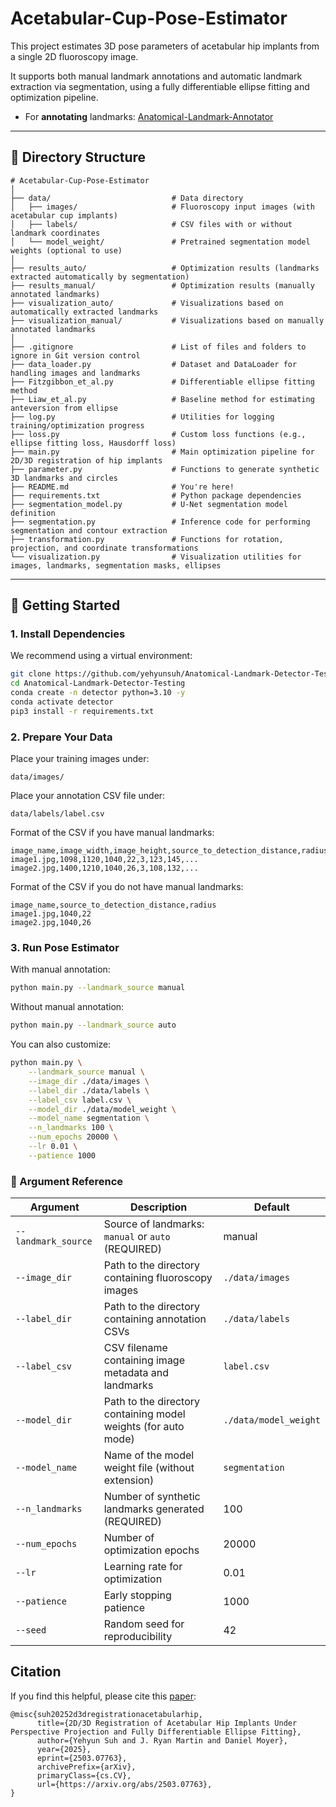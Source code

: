 # Acetabular-Cup-Pose-Estimator

This project estimates 3D pose parameters of acetabular hip implants from a single 2D fluoroscopy image.

It supports both manual landmark annotations and automatic landmark extraction via segmentation, using a fully differentiable ellipse fitting and optimization pipeline.

- For **annotating** landmarks: [Anatomical-Landmark-Annotator](https://github.com/yehyunsuh/Anatomical-Landmark-Annotator)
---

## 📂 Directory Structure
```
# Acetabular-Cup-Pose-Estimator
│
├── data/                           # Data directory
│   ├── images/                     # Fluoroscopy input images (with acetabular cup implants)
│   ├── labels/                     # CSV files with or without landmark coordinates
│   └── model_weight/               # Pretrained segmentation model weights (optional to use)
│
├── results_auto/                   # Optimization results (landmarks extracted automatically by segmentation)
├── results_manual/                 # Optimization results (manually annotated landmarks)
├── visualization_auto/             # Visualizations based on automatically extracted landmarks
├── visualization_manual/           # Visualizations based on manually annotated landmarks
│
├── .gitignore                      # List of files and folders to ignore in Git version control
├── data_loader.py                  # Dataset and DataLoader for handling images and landmarks
├── Fitzgibbon_et_al.py             # Differentiable ellipse fitting method
├── Liaw_et_al.py                   # Baseline method for estimating anteversion from ellipse
├── log.py                          # Utilities for logging training/optimization progress
├── loss.py                         # Custom loss functions (e.g., ellipse fitting loss, Hausdorff loss)
├── main.py                         # Main optimization pipeline for 2D/3D registration of hip implants
├── parameter.py                    # Functions to generate synthetic 3D landmarks and circles
├── README.md                       # You're here!
├── requirements.txt                # Python package dependencies
├── segmentation_model.py           # U-Net segmentation model definition
├── segmentation.py                 # Inference code for performing segmentation and contour extraction
├── transformation.py               # Functions for rotation, projection, and coordinate transformations
└── visualization.py                # Visualization utilities for images, landmarks, segmentation masks, ellipses

```

---

## 🚀 Getting Started

### 1. Install Dependencies

We recommend using a virtual environment:

```bash
git clone https://github.com/yehyunsuh/Anatomical-Landmark-Detector-Testing.git
cd Anatomical-Landmark-Detector-Testing
conda create -n detector python=3.10 -y
conda activate detector
pip3 install -r requirements.txt
```

### 2. Prepare Your Data

Place your training images under:
```
data/images/
```

Place your annotation CSV file under:
```
data/labels/label.csv
```

Format of the CSV if you have manual landmarks:
```
image_name,image_width,image_height,source_to_detection_distance,radius,n_landmarks,landmark_1_x,landmark_1_y,...
image1.jpg,1098,1120,1040,22,3,123,145,...
image2.jpg,1400,1210,1040,26,3,108,132,...
```

Format of the CSV if you do not have manual landmarks:
```
image_name,source_to_detection_distance,radius
image1.jpg,1040,22
image2.jpg,1040,26
```

### 3. Run Pose Estimator
With manual annotation:
```bash
python main.py --landmark_source manual
```

Without manual annotation:
```bash
python main.py --landmark_source auto
```

You can also customize:
```bash
python main.py \
    --landmark_source manual \
    --image_dir ./data/images \
    --label_dir ./data/labels \
    --label_csv label.csv \
    --model_dir ./data/model_weight \
    --model_name segmentation \
    --n_landmarks 100 \
    --num_epochs 20000 \
    --lr 0.01 \
    --patience 1000
```

### 🧩 Argument Reference

| Argument                  | Description                                                    | Default                      |
|----------------------------|----------------------------------------------------------------|-------------------------------|
| `--landmark_source`        | Source of landmarks: `manual` or `auto` (REQUIRED)             | manual                       |
| `--image_dir`              | Path to the directory containing fluoroscopy images           | `./data/images`              |
| `--label_dir`              | Path to the directory containing annotation CSVs              | `./data/labels`              |
| `--label_csv`              | CSV filename containing image metadata and landmarks          | `label.csv`                  |
| `--model_dir`              | Path to the directory containing model weights (for auto mode) | `./data/model_weight`        |
| `--model_name`             | Name of the model weight file (without extension)             | `segmentation`               |
| `--n_landmarks`            | Number of synthetic landmarks generated (REQUIRED)            | 100                          |
| `--num_epochs`             | Number of optimization epochs                                 | 20000                        |
| `--lr`                     | Learning rate for optimization                                | 0.01                         |
| `--patience`               | Early stopping patience                                       | 1000                         |
| `--seed`                   | Random seed for reproducibility                               | 42                           |

## Citation
If you find this helpful, please cite this [paper](https://arxiv.org/abs/2503.07763):
```
@misc{suh20252d3dregistrationacetabularhip,
      title={2D/3D Registration of Acetabular Hip Implants Under Perspective Projection and Fully Differentiable Ellipse Fitting}, 
      author={Yehyun Suh and J. Ryan Martin and Daniel Moyer},
      year={2025},
      eprint={2503.07763},
      archivePrefix={arXiv},
      primaryClass={cs.CV},
      url={https://arxiv.org/abs/2503.07763}, 
}
```
